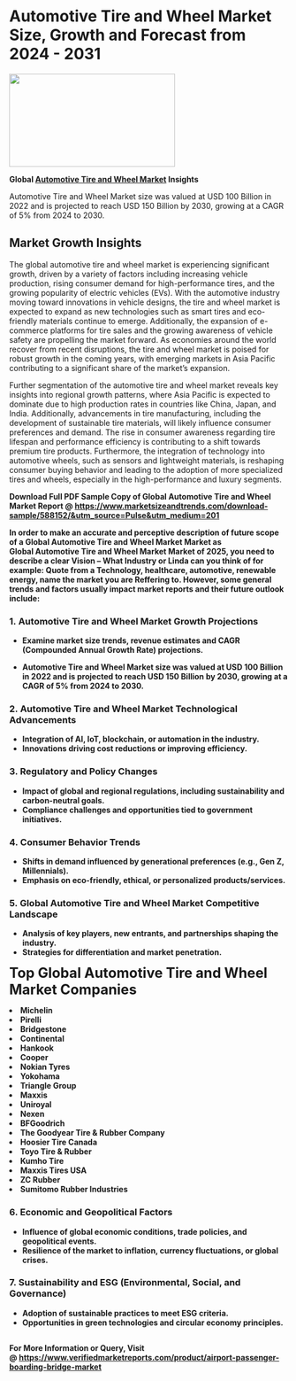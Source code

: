<H1>Automotive Tire and Wheel Market Size, Growth and Forecast from 2024 - 2031</H1><img class="aligncenter size-medium wp-image-584254" src="https://thirdeyenews.in/wp-content/uploads/2024/09/Global-Market-Research-300x168.jpeg" alt="" width="300" height="168" /><p><strong>Global&nbsp;<a href="https://www.marketsizeandtrends.com/download-sample/588152/&amp;utm_source=Pulse&amp;utm_medium=201">Automotive Tire and Wheel Market</a> Insights</strong></p><p>Automotive Tire and Wheel Market size was valued at USD 100 Billion in 2022 and is projected to reach USD 150 Billion by 2030, growing at a CAGR of 5% from 2024 to 2030.</p><p><h2>Market Growth Insights</h2> <p>The global automotive tire and wheel market is experiencing significant growth, driven by a variety of factors including increasing vehicle production, rising consumer demand for high-performance tires, and the growing popularity of electric vehicles (EVs). With the automotive industry moving toward innovations in vehicle designs, the tire and wheel market is expected to expand as new technologies such as smart tires and eco-friendly materials continue to emerge. Additionally, the expansion of e-commerce platforms for tire sales and the growing awareness of vehicle safety are propelling the market forward. As economies around the world recover from recent disruptions, the tire and wheel market is poised for robust growth in the coming years, with emerging markets in Asia Pacific contributing to a significant share of the market’s expansion.</p> <p><strong></strong></p> <p>Further segmentation of the automotive tire and wheel market reveals key insights into regional growth patterns, where Asia Pacific is expected to dominate due to high production rates in countries like China, Japan, and India. Additionally, advancements in tire manufacturing, including the development of sustainable tire materials, will likely influence consumer preferences and demand. The rise in consumer awareness regarding tire lifespan and performance efficiency is contributing to a shift towards premium tire products. Furthermore, the integration of technology into automotive wheels, such as sensors and lightweight materials, is reshaping consumer buying behavior and leading to the adoption of more specialized tires and wheels, especially in the high-performance and luxury segments.</p> <p><strong></p><p><span class=""><strong>Download Full PDF Sample Copy of Global Automotive Tire and Wheel Market Report</strong> @ <a href="https://www.marketsizeandtrends.com/download-sample/588152/&amp;utm_source=Pulse&amp;utm_medium=201" target="_blank">https://www.marketsizeandtrends.com/download-sample/588152/&amp;utm_source=Pulse&amp;utm_medium=201</a></span></p><p>In order to make an accurate and perceptive description of future scope of a Global&nbsp;Automotive Tire and Wheel Market Market as Global&nbsp;Automotive Tire and Wheel Market Market of 2025, you need to describe a clear Vision &ndash; What Industry or Linda can you think of for example: Quote from a Technology, healthcare, automotive, renewable energy, name the market you are Reffering to. However, some general trends and factors usually impact market reports and their future outlook include:</p><h3>1.&nbsp;<strong>Automotive Tire and Wheel Market Growth Projections</strong></h3><ul><li>Examine market size trends, revenue estimates and CAGR (Compounded Annual Growth Rate) projections.</li><li><p>Automotive Tire and Wheel Market size was valued at USD 100 Billion in 2022 and is projected to reach USD 150 Billion by 2030, growing at a CAGR of 5% from 2024 to 2030.</p></li></ul><h3>2.&nbsp;<strong>Automotive Tire and Wheel Market Technological Advancements</strong></h3><ul><li>Integration of AI, IoT, blockchain, or automation in the industry.</li><li>Innovations driving cost reductions or improving efficiency.</li></ul><h3>3.&nbsp;<strong>Regulatory and Policy Changes</strong></h3><ul><li>Impact of global and regional regulations, including sustainability and carbon-neutral goals.</li><li>Compliance challenges and opportunities tied to government initiatives.</li></ul><h3>4.&nbsp;<strong>Consumer Behavior Trends</strong></h3><ul><li>Shifts in demand influenced by generational preferences (e.g., Gen Z, Millennials).</li><li>Emphasis on eco-friendly, ethical, or personalized products/services.</li></ul><h3>5.&nbsp;<strong>Global Automotive Tire and Wheel Market Competitive Landscape</strong></h3><ul><li>Analysis of key players, new entrants, and partnerships shaping the industry.</li><li>Strategies for differentiation and market penetration.</li></ul><p data-pm-slice="1 1 []"><span style="color: inherit; font-family: inherit; font-size: 25px;">Top Global Automotive Tire and Wheel Market Companies</span></p><div class="" data-test-id=""><p><li>Michelin</li><li> Pirelli</li><li> Bridgestone</li><li> Continental</li><li> Hankook</li><li> Cooper</li><li> Nokian Tyres</li><li> Yokohama</li><li> Triangle Group</li><li> Maxxis</li><li> Uniroyal</li><li> Nexen</li><li> BFGoodrich</li><li> The Goodyear Tire & Rubber Company</li><li> Hoosier Tire Canada</li><li> Toyo Tire & Rubber</li><li> Kumho Tire</li><li> Maxxis Tires USA</li><li> ZC Rubber</li><li> Sumitomo Rubber Industries</li></p></div><h3>6.&nbsp;<strong>Economic and Geopolitical Factors</strong></h3><ul><li>Influence of global economic conditions, trade policies, and geopolitical events.</li><li>Resilience of the market to inflation, currency fluctuations, or global crises.</li></ul><h3>7.&nbsp;<strong>Sustainability and ESG (Environmental, Social, and Governance)</strong></h3><ul><li>Adoption of sustainable practices to meet ESG criteria.</li><li>Opportunities in green technologies and circular economy principles.</li></ul><h2><strong style="font-size: 14px;">For More Information or Query, Visit @&nbsp;</strong><a style="background-color: #ffffff; font-size: 14px;" href="https://www.marketsizeandtrends.com/report/automotive-tire-and-wheel-market/" target="_blank">https://www.verifiedmarketreports.com/product/airport-passenger-boarding-bridge-market</a></h2>
